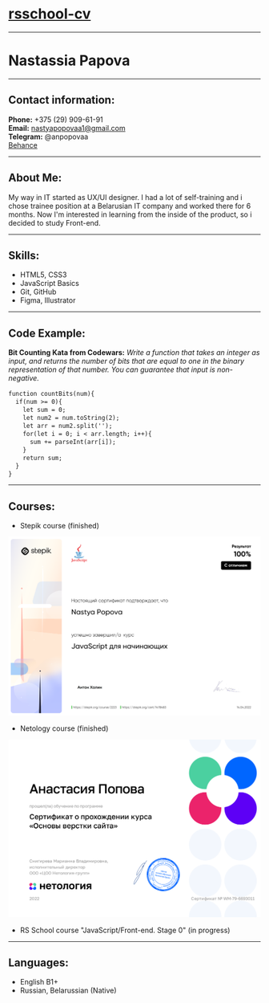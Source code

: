 # [rsschool-cv](https://anpopovaa.github.io/rsschool-cv/)
---
# Nastassia Papova
---
## Contact information:
**Phone:** +375 (29) 909-61-91  
**Email:** nastyapopovaa1@gmail.com  
**Telegram:** @anpopovaa  
[Behance](https://www.behance.net/nastassiapapova)

---
## About Me:
My way in IT started as UX/UI designer. I had a lot of self-training and i chose trainee position at a Belarusian IT company and worked there for 6 months.
Now I'm interested in learning from the inside of the product, so i decided to study Front-end.

---
## Skills:
* HTML5, CSS3
* JavaScript Basics
* Git, GitHub
* Figma, Illustrator

---
## Code Example:
**Bit Counting Kata from Codewars:** *Write a function that takes an integer as input, and returns the number of bits that are equal to one in the binary representation of that number. You can guarantee that input is non-negative.*

```
function countBits(num){
  if(num >= 0){
    let sum = 0;
    let num2 = num.toString(2);
    let arr = num2.split('');
    for(let i = 0; i < arr.length; i++){
      sum += parseInt(arr[i]);
    }
    return sum;
  }
}
```

---
## Courses:
* Stepik course (finished)

![Сертификат Stepik](JS_сертификат.png)

* Netology course (finished)

![Сертификат Netology](Netology_HTML+CSS.png)

* RS School course "JavaScript/Front-end. Stage 0" (in progress)

---
## Languages:
* English B1+
* Russian, Belarussian (Native)